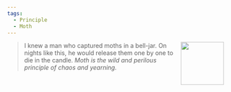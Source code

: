 ```yaml
---
tags:
  - Principle
  - Moth
---
```


<div style="float: right; padding-left: 10px;"><img src="/Principles/files/moth.png" width=100 style="margin:0" /></div>

> I knew a man who captured moths in a bell-jar. On nights like this, he would release them one by one to die in the candle. *Moth is the wild and perilous principle of chaos and yearning.*
